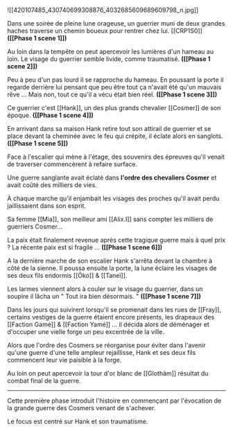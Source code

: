![[420107485_430740699308876_4032685609689609798_n.jpg]]

Dans une soirée de pleine lune orageuse, un guerrier muni de deux grandes haches traverse un chemin boueux pour rentrer chez lui. [[CRP1S0]]
**([[Phase 1 scene 1]])**

Au loin dans la tempête on peut apercevoir les lumières d'un hameau au loin.
Le visage du guerrier semble livide, comme traumatisé. 
**([[Phase 1 scene 2]])**

Peu à peu d'un pas lourd il se rapproche du hameau. En poussant la porte il regarde derrière lui pensant que peu être tout ça n'avait été qu'un mauvais rêve ... Mais non, tout ce qu'il a vécu était bien réel. 
**([[Phase 1 scene 3]])**

Ce guerrier c'est [[Hank]], un des plus grands chevalier [[Cosmer]] de son époque.
**([[Phase 1 scene 4]])**

En arrivant dans sa maison Hank retire tout son attirail de guerrier et se place devant la cheminée avec le feu qui crépite, il éclate alors en sanglots. 
**([[Phase 1 scene 5]])**

 Face à l'escalier qui mène à l'étage, des souvenirs des épreuves qu'il venait de traverser commencèrent à refaire surface.

Une guerre sanglante avait éclaté dans  **l'ordre des chevaliers Cosmer** et avait coûté des milliers de vies.

À chaque marche qu'il enjambait les visages des proches qu'il avait perdu jaillissaient dans son esprit.

Sa femme [[Mia]], son meilleur ami [[Alix.I]] sans compter les milliers de guerriers Cosmer...

 La paix était finalement revenue après cette tragique guerre mais à quel prix ? La récente paix est si fragile ...
 **([[Phase 1 scene 6]])**
 

A la dernière marche de son escalier Hank s'arrêta devant la chambre à côté de la sienne.
Il poussa ensuite la porte, la lune éclaire les visages de ses deux fils endormis [[Öko]] & [[Taneï]].

Les larmes viennent alors à couler sur le visage du guerrier, dans un soupire il lâcha un " Tout ira bien désormais. "
**([[Phase 1 scene 7]])**


Dans les jours qui suivirent lorsqu'il se promenait dans les rues de [[Fray]], certains vestiges de la guerre étaient encore présents, les drapeaux des  [[Faction Gamé]] & [[Faction Yamé]] ... il décida alors de déménager et d'occuper une vielle forge un peu excentrée de la ville. 

Alors que l'ordre des Cosmers se réorganise pour éviter dans l'avenir qu'une guerre d'une telle ampleur rejaillisse, Hank et ses deux fils commencent leur vie paisible à la forge.

Au loin on peut apercevoir la tour d'or blanc de [[Glothäm]] résultat du combat final de la guerre.

----------------------------------------------------------------------

Cette première phase introduit l'histoire en commençant par l'évocation de la grande guerre des Cosmers venant de s'achever.

Le focus est centré sur Hank et son traumatisme.



















